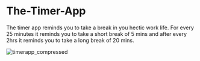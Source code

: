 # The-Timer-App
The timer app reminds you to take a break in you hectic work life. For every 25 minutes it reminds you to take a short break of 5 mins and after every 2hrs it reminds you to take a long break of 20 mins.

![timerapp_compressed](https://user-images.githubusercontent.com/98696294/153752140-d0b2255f-2a63-4f2c-a62c-51e2781e269c.gif)
